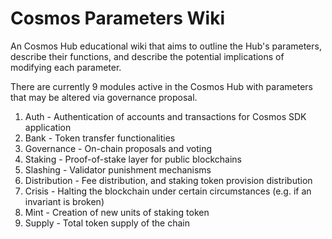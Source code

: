 # Cosmos Parameters Wiki
An Cosmos Hub educational wiki that aims to outline the Hub's parameters, describe their functions, and describe the potential implications of modifying each parameter.

There are currently 9 modules active in the Cosmos Hub with parameters that may be altered via governance proposal.

1. Auth - Authentication of accounts and transactions for Cosmos SDK application
2. Bank - Token transfer functionalities
3. Governance - On-chain proposals and voting
4. Staking - Proof-of-stake layer for public blockchains
5. Slashing - Validator punishment mechanisms
6. Distribution - Fee distribution, and staking token provision distribution
7. Crisis - Halting the blockchain under certain circumstances (e.g. if an invariant is broken)
8. Mint - Creation of new units of staking token
9. Supply - Total token supply of the chain
